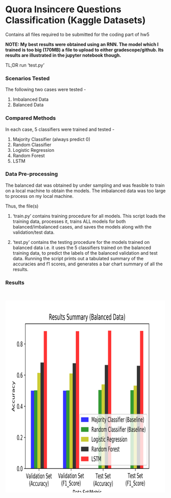 
# Quora Insincere Questions Classification (Kaggle Datasets)
Contains all files required to be submitted for the coding part of hw5
 
**NOTE: My best results were obtained using an RNN. The model which I trained is too big (170MB) a file to upload to either gradescope/github. Its results are illustrated in the jupyter notebook though.**

TL;DR  run ‘test.py’

### Scenarios Tested
The following two cases were tested - 
1. Imbalanced Data
2. Balanced Data

### Compared Methods
In each case, 5 classifiers were trained and tested - 
1. Majority Classifier (always predict 0)
2. Random Classifier
3. Logistic Regression
4. Random Forest
5. LSTM

### Data Pre-processing
The balanced dat was obtained by under sampling and was feasible to train on a local machine to obtain the models. The imbalanced data was too large to process on my local machine. 

Thus, the file(s)
1. ‘train.py’ contains training procedure for all models. This script loads the training data, processes it, trains ALL models for both balanced/imbalanced cases, and saves the models along with the validation/test data.

2. ‘test.py’ contains the testing procedure for the models trained on balanced data i.e. it uses the 5 classifiers trained on the balanced training data, to predict the labels of the balanced validation and test data. Running the script prints out a tabulated summary of the accuracies and f1 scores, and generates a bar chart summary of all the results.

### Results
<br />
<p align="left">
  <a href="https://github.com/rushitnshah/Quora-Insincere-Questions-Classification/blob/master/Result_Summary.png">
    <img src="Result_Summary.png" alt="Logo" width="500" height="600">
  </a>
  </p>
</p>

